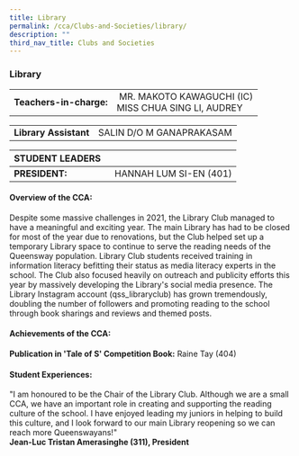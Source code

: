 ```yaml
---
title: Library
permalink: /cca/Clubs-and-Societies/library/
description: ""
third_nav_title: Clubs and Societies
---
```

### Library

|  	|  	|
|---	|---	|
| **Teachers-in-charge:** 	|  MR. MAKOTO KAWAGUCHI (IC) <br> MISS CHUA SING LI, AUDREY 	|

|  	|  	|
|---	|---	|
| **Library Assistant** 	| SALIN D/O M GANAPRAKASAM	|

| STUDENT LEADERS 	|  	|
|---	|---	|
| **PRESIDENT:** 	|   HANNAH LUM SI-EN (401)	|

#### Overview of the CCA:   

Despite some massive challenges in 2021, the Library Club managed to have a meaningful and exciting year. The main Library has had to be closed for most of the year due to renovations, but the Club helped set up a temporary Library space to continue to serve the reading needs of the Queensway population. Library Club students received training in information literacy befitting their status as media literacy experts in the school. The Club also focused heavily on outreach and publicity efforts this year by massively developing the Library's social media presence. The Library Instagram account (qss\_libraryclub) has grown tremendously, doubling the number of followers and promoting reading to the school through book sharings and reviews and themed posts.

#### Achievements of the CCA:  

**Publication in 'Tale of S' Competition Book:** Raine Tay (404) 

  

#### Student Experiences: 

"I am honoured to be the Chair of the Library Club. Although we are a small CCA, we have an important role in creating and supporting the reading culture of the school. I have enjoyed leading my juniors in helping to build this culture, and I look forward to our main Library reopening so we can reach more Queenswayans!"
<br> **Jean-Luc Tristan Amerasinghe (311), President**